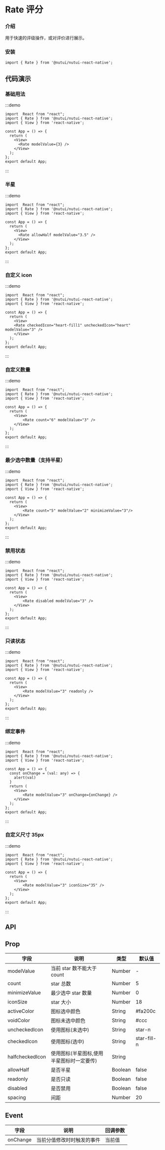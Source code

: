 # Rate 评分

### 介绍

用于快速的评级操作，或对评价进行展示。

### 安装

```tsx
import { Rate } from '@nutui/nutui-react-native';
```

## 代码演示

### 基础用法

:::demo

```tsx
import  React from "react";
import { Rate } from '@nutui/nutui-react-native';
import { View } from 'react-native';

const App = () => {
  return (
    <View>
      <Rate modelValue={3} />
    </View>
  );
};
export default App;
```

:::

### 半星

:::demo

```tsx
import  React from "react";
import { Rate } from '@nutui/nutui-react-native';
import { View } from 'react-native';

const App = () => {
  return (
    <View>
      <Rate allowHalf modelValue="3.5" />
    </View>
  );
};
export default App;
```

:::

### 自定义 icon

:::demo

```tsx
import  React from "react";
import { Rate } from '@nutui/nutui-react-native';
import { View } from 'react-native';

const App = () => {
  return (
    <View>
    <Rate checkedIcon="heart-fill1" uncheckedIcon="heart" modelValue="3" />
    </View>
  );
};
export default App;
```

:::

### 自定义数量

:::demo

```tsx
import  React from "react";
import { Rate } from '@nutui/nutui-react-native';
import { View } from 'react-native';

const App = () => {
  return (
    <View>
        <Rate count="6" modelValue="3" />
    </View>
  );
};
export default App;
```

:::

### 最少选中数量（支持半星）

:::demo

```tsx
import  React from "react";
import { Rate } from '@nutui/nutui-react-native';
import { View } from 'react-native';

const App = () => {
  return (
    <View>
        <Rate count="5" modelValue="2" minimizeValue="3"/>
    </View>
  );
};
export default App;
```

:::

### 禁用状态

:::demo

```tsx
import  React from "react";
import { Rate } from '@nutui/nutui-react-native';
import { View } from 'react-native';

const App = () => {
  return (
    <View>
        <Rate disabled modelValue="3" />
    </View>
  );
};
export default App;
```

:::

### 只读状态

:::demo

```tsx
import  React from "react";
import { Rate } from '@nutui/nutui-react-native';
import { View } from 'react-native';

const App = () => {
  return (
    <View>
        <Rate modelValue="3" readonly />
    </View>
  );
};
export default App;
```

:::

### 绑定事件

:::demo

```tsx
import  React from "react";
import { Rate } from '@nutui/nutui-react-native';
import { View } from 'react-native';

const App = () => {
  const onChange = (val: any) => {
    alert(val)
  }
  return (
    <View>
        <Rate modelValue="3" onChange={onChange} />
    </View>
  );
};
export default App;
```

:::

### 自定义尺寸 35px

:::demo

```tsx
import  React from "react";
import { Rate } from '@nutui/nutui-react-native';
import { View } from 'react-native';

const App = () => {
  return (
    <View>
        <Rate modelValue="3" iconSize="35" />
    </View>
  );
};
export default App;
```

:::

## API

## Prop

| 字段            | 说明                                      | 类型    | 默认值      |
| --------------- | ----------------------------------------- | ------- | ----------- |
| modelValue      | 当前 star 数不能大于 count                | Number  | -           |
| count           | star 总数                                 | Number  | 5           |
| minimizeValue   | 最少选中 star 数量                        | Number  | 0           |
| iconSize        | star 大小                                 | Number  | 18          |
| activeColor     | 图标选中颜色                              | String  | #fa200c     |
| voidColor       | 图标未选中颜色                            | String  | #ccc        |
| uncheckedIcon   | 使用图标(未选中)                          | String  | star-n      |
| checkedIcon     | 使用图标(选中)                            | String  | star-fill-n |
| halfcheckedIcon | 使用图标(半星图标,使用半星图标时一定要传) | String  |             |
| allowHalf       | 是否半星                                  | Boolean | false       |
| readonly        | 是否只读                                  | Boolean | false       |
| disabled        | 是否禁用                                  | Boolean | false       |
| spacing         | 间距                                      | Number  | 20          |

## Event

| 字段     | 说明                       | 回调参数 |
| -------- | -------------------------- | -------- |
| onChange | 当前分值修改时时触发的事件 | 当前值   |

